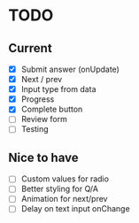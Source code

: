 # TODO

## Current

- [x] Submit answer (onUpdate)
- [x] Next / prev
- [x] Input type from data
- [x] Progress
- [x] Complete button
- [ ] Review form
- [ ] Testing

## Nice to have

- [ ] Custom values for radio
- [ ] Better styling for Q/A
- [ ] Animation for next/prev
- [ ] Delay on text input onChange
